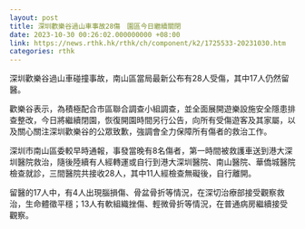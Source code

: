 ```yaml
---
layout: post
title: 深圳歡樂谷過山車事故28傷　園區今日繼續關閉
date: 2023-10-30 00:26:02.000000000 +08:00
link: https://news.rthk.hk/rthk/ch/component/k2/1725533-20231030.htm
categories: rthk
---
```


深圳歡樂谷過山車碰撞事故，南山區當局最新公布有28人受傷，其中17人仍然留醫。

歡樂谷表示，為積極配合市區聯合調查小組調查，並全面展開遊樂設施安全隱患排查整改，今日將繼續閉園，恢復開園時間另行公告，向所有受傷遊客及其家屬，以及關心關注深圳歡樂谷的公眾致歉，強調會全力保障所有傷者的救治工作。

深圳市南山區委較早時通報，事發當晚有8名傷者，第一時間被救護車送到港大深圳醫院救治，隨後陸續有人經轉運或自行到港大深圳醫院、南山醫院、華僑城醫院檢查就診，三間醫院共接收28人，其中11人經檢查無礙後，自行離開。

留醫的17人中，有4人出現腦損傷、骨盆骨折等情況，在深切治療部接受觀察救治，生命體徵平穩；13人有軟組織挫傷、輕微骨折等情況，在普通病房繼續接受觀察。
